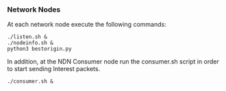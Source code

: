 ### Network Nodes
At each network node execute the following commands:

```
./listen.sh &
./nodeinfo.sh &
python3 bestorigin.py
```
In addition, at the NDN Consumer node run the consumer.sh script in order to start sending Interest packets. 
```
./consumer.sh &
```
